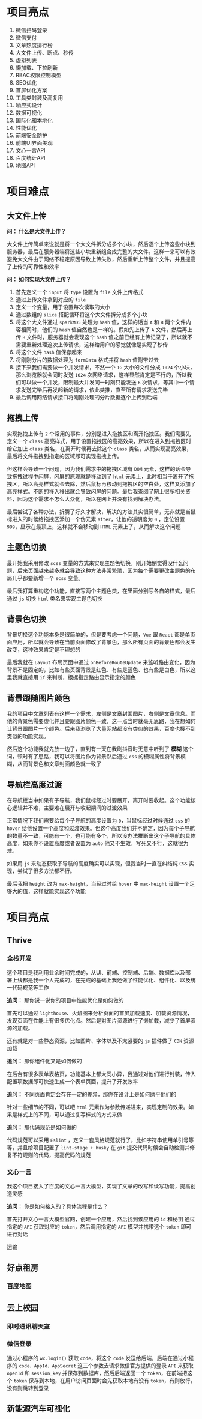 # 项目亮点

1. 微信扫码登录
2. 微信支付
3. 文章热度排行榜
4. 大文件上传、断点、秒传
5. 虚拟列表
6. 懒加载、下拉刷新
7. RBAC权限控制模型
8. SEO优化
9. 首屏优化方案
10. 工具类封装及高复用
11. 响应式设计
12. 数据可视化
13. 国际化和本地化
14. 性能优化
15. 前端安全防护
16. 前端UI界面美观
17. 文心一言API
18. 百度统计API
19. 地图API



# 项目难点

## 大文件上传

**问： 什么是大文件上传？**

大文件上传简单来说就是将一个大文件拆分成多个小块，然后逐个上传这些小块到服务器，最后在服务器端将这些小块重新组合成完整的大文件。这样一来可以有效避免大文件由于网络不稳定原因导致上传失败，然后重新上传整个文件，并且提高了上传的可靠性和效率



**问： 如何实现大文件上传？**

1. 首先定义一个 `input` 将 `type` 设置为 `file` 文件上传格式
2. 通过上传文件拿到对应的 `file`
3. 定义一个变量，用于设置每次读取的大小
4. 通过数组的 `slice` 搭配循环将这个大文件拆分成多个小块
5. 将这个大文件通过 `sparkMD5` 处理为 `hash` 值，这样的话当 `A` 和 `B` 两个文件内容相同时，他们的 `hash` 值自然也是一样的。假如先上传了 `A` 文件，然后再上传 `B` 文件时，服务器就会发现这个 `hash` 值之前已经有上传记录了，所以就不需要重新处理这次上传请求，这样给用户的感觉就像是实现了秒传
6. 将这个文件 `hash` 值保存起来
7. 将刚刚分片的数据处理为 `formData` 格式并将 `hash` 值附带过去
8. 接下来我们需要做一个并发请求，不然一个 `1G` 大小的文件分成 `1024` 个小块，那么浏览器就会同时发送 `1024` 次网络请求，这样显然肯定是不行的，所以我们可以做一个并发，限制最大并发同一时刻只能发送 `6` 次请求，等其中一个请求发送完毕后再发起新的请求，依此类推，直至所有请求发送完毕
9. 最后调用网络请求接口将刚刚处理的分片数据逐个上传到后端



## 拖拽上传

实现拖拽上传有 `2` 个常用的事件，分别是进入拖拽区和离开拖拽区。我们需要先定义一个 `class` 高亮样式，用于设置拖拽区的高亮效果，所以在进入到拖拽区时给它加上 `class` 类名，在离开时候再去除这个 `class` 类名，从而实现高亮效果，最后将文件拖拽到指定的区域即可实现拖拽上传。

但这样会导致一个问题，因为我们需求中的拖拽区域有 `DOM` 元素，这样的话会导致拖拽过程中闪屏，闪屏的原理就是移动到了 `html` 元素上，此时相当于离开了拖拽区，所以高亮样式就会去除，然后鼠标再移动到拖拽区的空白处，这样又添加了高亮样式。不断的移入移出就会导致闪屏的问题。最后我查阅了网上很多相关资料，因为这个需求不怎么大众化，所以在网上并没有找到解决办法。

最后尝试了各种办法，折腾了好久才解决，解决的方法其实很简单，无非就是当鼠标进入的时候给拖拽区添加一个伪元素 `after`，让他的透明度为 `0` ，定位设置 `999`，显示在最顶上，这样就不会移动到 `HTML` 元素上了，从而解决这个问题



## 主题色切换

最开始我采用修改 `scss` 变量的方式来实现主题色切换，刚开始倒觉得没什么问题，后来页面越来越多就会导致这种方法非常繁琐，因为每个需要更改主题色的布局几乎都要新增一个 `scss` 变量。

最后我打算重构这个功能，直接写两个主题色类，在里面分别写各自的样式，最后通过 `js` 切换 `html` 类名来实现主题色切换



## 背景色切换

背景切换这个功能本身是很简单的，但是要考虑一个问题，`Vue` 跟 `React` 都是单页面应用，所以就会导致在当前页面修改了背景色，那么所有页面的背景色都会发生改变，这种效果肯定是不理想的

最后我就在 `Layout` 布局页面中通过 `onBeforeRouteUpdate` 来监听路由变化，因为背景不是固定的，比如有些页面背景是红色、有些是蓝色、也有些是白色，所以这里我就直接用 `if` 来判断，根据指定路由显示指定的颜色



## 背景跟随图片颜色

我的项目中文章列表有这样一个需求，左侧是文章封面图片，右侧是文章信息。而他的背景色需要虚化并且要跟图片颜色一致，这一点当时就毫无思路，我在想如何让背景跟图片一个颜色。后来我浏览了大量网站都没有类似的效果，百度也搜不到类似的功能实现。

然后这个功能我就先放一边了，直到有一天在我刷抖音时无意中听到了 **模糊** 这个词，顿时有了思路，我可以将图片作为背景然后通过 `css` 的模糊属性将背景模糊，从而背景色和文章封面颜色就一致了



## 导航栏高度过渡

在导航栏当中如果有子导航，我们鼠标经过时要展开，离开时要收起。这个功能核心逻辑并不难，主要难在展开与收起期间的过渡效果

正常情况下我们需要给每个子导航的高度设置为 `0`，当鼠标经过时候通过 `css` 的 `hover` 给他设置一个高度和过渡效果。但这个高度我们并不确定，因为每个子导航的数量不一致，可能有一个，也可能有多个，所以没办法推断出这个子导航的具体高度，如果你不设置高度或者设置为 `auto` 他又不生效，写死又不行，这就很为难。

如果用 `js` 来动态获取子导航的高度确实可以实现，但我当时一直在纠结纯 `CSS` 实现，尝试了很多方法都不行。

最后我把 `height` 改为 `max-height`，当经过时给 `hover` 中 `max-height` 设置一个足够大的值，这样就能实现这个功能



# 项目亮点

## Thrive

### 全栈开发

这个项目是我利用业余时间完成的，从UI、前端、控制端、后端、数据库以及部署上线都是我一个人完成的，在完成的基础上我还做了性能优化、组件化、以及统一代码规范等工作



**追问：** 那你说一说你的项目中性能优化是如何做的

首先可以通过 `lighthouse`、火焰图来分析页面的首屏加载速度、加载资源情况，发现页面在性能上有很多优化点。然后是对图片资源进行了懒加载，减少了首屏资源的加载。

还有就是对一些静态资源，比如图片、字体以及不太紧要的 `js` 插件做了 `CDN` 资源加载



**追问：** 那你组件化又是如何做的

在后台有很多表单表格页，功能基本上都大同小异，我通过对他们进行封装，传入配置项数据即可快速生成一个表单页面，提升了开发效率



**追问：** 不同页面肯定会存在一定的差异，那你在设计上是如何磨平他们的

针对一些细节的不同，可以吧 `html` 元素作为参数传递进来，实现定制的效果。如果是样式上的不同，可以通过复写样式的方式来做



**追问：** 那代码规范是如何做的

代码规范可以采用 `Eslint` ，定义一套风格规范就行了，比如字符串使用单引号等等，并且给项目配置了 `lint-stage + husky` 在 `git` 提交代码时候会自动检测并修复不符规则的代码，提高代码的规范



### 文心一言

我这个项目接入了百度的文心一言大模型，实现了文章的改写和续写功能，提高创造灵感

**追问：** 你是如何接入的？具体流程是什么？

首先打开文心一言大模型官网，创建一个应用，然后找到该应用的 `id` 和秘钥 通过指定的 `API` 获取对应的 `token`，然后调用指定的 `API` 模型并携带这个 `token` 即可进行对话



运输



## 好点租房

### 百度地图



## 云上校园

### 即时通讯聊天室

### 微信登录

通过小程序的 `wx.login()` 获取 `code`，将这个 `code` 发送给后端，后端在通过小程序的 `code、AppId、AppSecret` 这三个参数去请求微信官方提供的登录 `API` 来获取 `openId` 和 `session_key` 并保存到数据库，然后后端返回一个 `token`，在前端把这个 `token` 保存到本地，在用户访问页面时会先获取本地有没有 `token`，有则放行，没有则跳转到登录



## 新能源汽车可视化